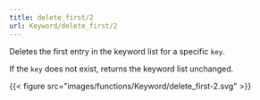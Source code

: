```yaml
---
title: delete_first/2
url: Keyword/delete_first/2
---
```



Deletes the first entry in the keyword list for a specific `key`.

If the `key` does not exist, returns the keyword list unchanged.

{{< figure src="images/functions/Keyword/delete_first-2.svg" >}}
